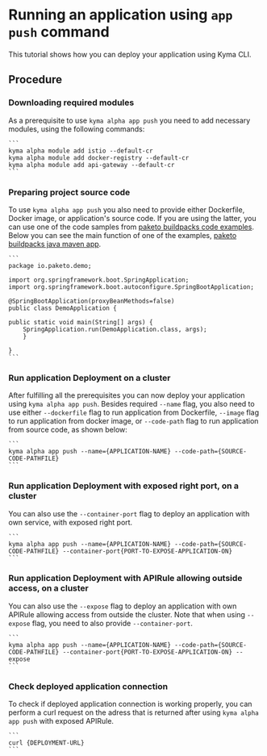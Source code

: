 # Running an application using `app push` command

This tutorial shows how you can deploy your application using Kyma CLI.

## Procedure

### Downloading required modules

As a prerequisite to use `kyma alpha app push` you need to add necessary modules, using the following commands:

    ```
    kyma alpha module add istio --default-cr
    kyma alpha module add docker-registry --default-cr
    kyma alpha module add api-gateway --default-cr
    ```

### Preparing project source code

To use `kyma alpha app push` you also need to provide either Dockerfile, Docker image, or application's source code. If you are using the latter, you can use one of the code samples from [paketo buildpacks code examples](https://github.com/paketo-buildpacks/samples/tree/main). Below you can see the main function of one of the examples, [paketo buildpacks java maven app](https://github.com/paketo-buildpacks/samples/tree/main/java/maven).

    ```
    package io.paketo.demo;

    import org.springframework.boot.SpringApplication;
    import org.springframework.boot.autoconfigure.SpringBootApplication;

    @SpringBootApplication(proxyBeanMethods=false)
    public class DemoApplication {

	public static void main(String[] args) {
		SpringApplication.run(DemoApplication.class, args);
	    }

    }
    ```

### Run application Deployment on a cluster

After fulfilling all the prerequisites you can now deploy your application using `kyma alpha app push`. Besides required `--name` flag, you also need to use either `--dockerfile` flag to run application from Dockerfile, `--image` flag to run application from docker image, or `--code-path` flag to run application from source code, as shown below:

    ```
    kyma alpha app push --name={APPLICATION-NAME} --code-path={SOURCE-CODE-PATHFILE}
    ```

### Run application Deployment with exposed right port, on a cluster 

You can also use the `--container-port` flag to deploy an application with own service, with exposed right port.

    ```
    kyma alpha app push --name={APPLICATION-NAME} --code-path={SOURCE-CODE-PATHFILE} --container-port{PORT-TO-EXPOSE-APPLICATION-ON}
    ```

### Run application Deployment with APIRule allowing outside access, on a cluster 

You can also use the `--expose` flag to deploy an application with own APIRule allowing access from outside the cluster. Note that when using `--expose` flag, you need to also provide `--container-port`.

    ```
    kyma alpha app push --name={APPLICATION-NAME} --code-path={SOURCE-CODE-PATHFILE} --container-port{PORT-TO-EXPOSE-APPLICATION-ON} --expose
    ```

### Check deployed application connection


To check if deployed application connection is working properly, you can perform a curl request on the adress that is returned after using `kyma alpha app push` with exposed APIRule.

    ```
    curl {DEPLOYMENT-URL}
    ```
